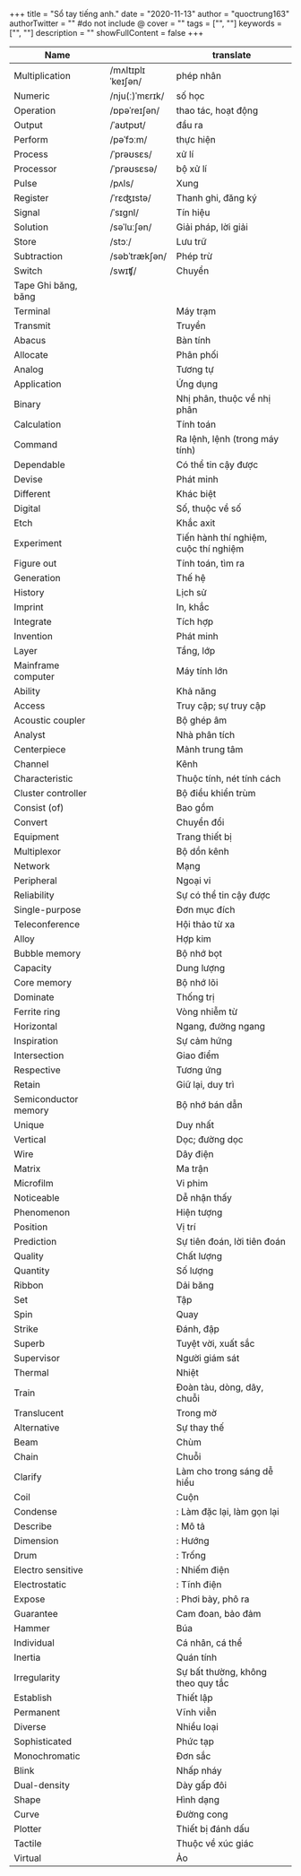 +++
title = "Sổ tay tiếng anh."
date = "2020-11-13"
author = "quoctrung163"
authorTwitter = "" #do not include @
cover = ""
tags = ["", ""]
keywords = ["", ""]
description = ""
showFullContent = false
+++

|  Name   |     | translate |
| --- | --- | --- |
|  Multiplication  | /mʌltɪplɪˈkeɪʃən/|  phép nhân   |
|  Numeric  | /nju(ː)ˈmɛrɪk/|  số học   |
| Operation | /ɒpəˈreɪʃən/ | thao tác, hoạt động |
| Output | /ˈaʊtpʊt/ | đầu ra |
| Perform | /pəˈfɔːm/ | thực hiện | 
| Process | /ˈprəʊsɛs/ | xử lí |
| Processor | /ˈprəʊsɛsə/ | bộ xử lí |
| Pulse | /pʌls/ |  Xung | 
| Register |  /ˈrɛʤɪstə/ | Thanh ghi, đăng ký |
| Signal | /ˈsɪgnl/ | Tín hiệu | 
| Solution | /səˈluːʃən/ | Giải pháp, lời giải |
| Store | /stɔː/ | Lưu trữ |
| Subtraction |  /səbˈtrækʃən/ |  Phép trừ | 
| Switch |/swɪʧ/| Chuyển | 
| Tape Ghi băng, băng | 
| Terminal | | Máy trạm | 
| Transmit | | Truyền | 
|Abacus| | Bàn tính|
|Allocate| |  Phân phối|
|Analog| | Tương tự|
| Application | | Ứng dụng |
| Binary | | Nhị phân, thuộc về nhị phân |
| Calculation | | Tính toán |
| Command | | Ra lệnh, lệnh (trong máy tính) |
| Dependable | | Có thể tin cậy được |
| Devise | | Phát minh |
| Different | | Khác biệt |
| Digital | | Số, thuộc về số |
| Etch | | Khắc axit |
| Experiment | | Tiến hành thí nghiệm, cuộc thí nghiệm |
| Figure out | | Tính toán, tìm ra |
| Generation | | Thế hệ |
| History | | Lịch sử |
| Imprint | |  In, khắc |
| Integrate | | Tích hợp |
| Invention | | Phát minh |
| Layer | | Tầng, lớp |
| Mainframe computer | | Máy tính lớn |
| Ability | | Khả năng |
| Access | | Truy cập; sự truy cập |
| Acoustic coupler | | Bộ ghép âm |
| Analyst | | Nhà phân tích |
| Centerpiece | | Mảnh trung tâm |
| Channel | |  Kênh |
| Characteristic | | Thuộc tính, nét tính cách |
| Cluster controller | | Bộ điều khiển trùm |
| Consist (of) | | Bao gồm |
| Convert | | Chuyển đổi |
| Equipment | | Trang thiết bị |
| Multiplexor  | | Bộ dồn kênh |
| Network | | Mạng |
| Peripheral | | Ngoại vi |
| Reliability | | Sự có thể tin cậy được |
| Single-purpose | | Đơn mục đích |
| Teleconference | | Hội thảo từ xa |
| Alloy || Hợp kim |
| Bubble memory || Bộ nhớ bọt |
| Capacity || Dung lượng |
| Core memory || Bộ nhớ lõi |
| Dominate || Thống trị |
| Ferrite ring || Vòng nhiễm từ |
| Horizontal|| Ngang, đường ngang |
| Inspiration || Sự cảm hứng |
| Intersection || Giao điểm |
| Respective || Tương ứng |
| Retain || Giữ lại, duy trì |
| Semiconductor memory || Bộ nhớ bán dẫn |
| Unique || Duy nhất |
| Vertical|| Dọc; đường dọc |
| Wire || Dây điện |
| Matrix || Ma trận |
| Microfilm || Vi phim |
| Noticeable || Dễ nhận thấy |
| Phenomenon || Hiện tượng |
| Position || Vị trí |
| Prediction || Sự tiên đoán, lời tiên đoán |
| Quality || Chất lượng |
| Quantity || Số lượng |
| Ribbon || Dải băng |
| Set || Tập |
| Spin || Quay |
| Strike || Đánh, đập |
| Superb || Tuyệt vời, xuất sắc |
| Supervisor || Người giám sát |
| Thermal || Nhiệt |
| Train || Đoàn tàu, dòng, dãy, chuỗi |
| Translucent || Trong mờ |
| Alternative| | Sự thay thế | 
| Beam | | Chùm |
| Chain  | | Chuỗi |
| Clarify || Làm cho trong sáng dễ hiểu |
| Coil || Cuộn |
| Condense||: Làm đặc lại, làm gọn lại |
| Describe||: Mô tả |
| Dimension||: Hướng |
| Drum||: Trống |
| Electro sensitive||: Nhiếm điện |
| Electrostatic||: Tĩnh điện |
| Expose||: Phơi bày, phô ra |
| Guarantee || Cam đoan, bảo đảm |
| Hammer|| Búa |
| Individual || Cá nhân, cá thể |
| Inertia|| Quán tính |
| Irregularity|| Sự bất thường, không theo quy tắc |
| Establish|| Thiết lập |
| Permanent|| Vĩnh viễn |
| Diverse|| Nhiều loại |
| Sophisticated|| Phức tạp |
| Monochromatic|| Đơn sắc |
| Blink|| Nhấp nháy |
| Dual-density|| Dày gấp đôi |
| Shape|| Hình dạng |
| Curve|| Đường cong |
| Plotter|| Thiết bị đánh dấu |
| Tactile|| Thuộc về xúc giác |
| Virtual|| Ảo |
